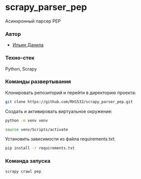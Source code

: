 # scrapy_parser_pep
 Асинхронный парсер PEP
### Автор 
- [Ильин Данила](https://github.com/RH1532)
### Техно-стек 
Python, Scrapy
### Команды развертывания
Клонировать репозиторий и перейти в директорию проекта:
```bash
git clone https://github.com/RH1532/scrapy_parser_pep.git
```
Cоздать и активировать виртуальное окружение:
```bash
python -m venv venv
```
```bash
source venv/Scripts/activate
```
Установить зависимости из файла requirements.txt:
```bash
pip install -r requirements.txt
```
### Команда запуска
```
scrapy crawl pep
```